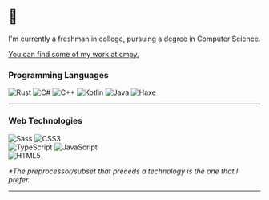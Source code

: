 # 👋

I'm currently a freshman in college, pursuing a degree in Computer Science.

[You can find some of my work at cmpy.](https://github.com/cmpycc)  

### Programming Languages

![Rust](https://img.shields.io/badge/-Rust-000000?&logo=rust)
![C#](https://img.shields.io/badge/-C%23-239120?&logo=csharp)
![C++](https://img.shields.io/badge/-C%2B%2B-00599C?&logo=c%2B%2B)
![Kotlin](https://img.shields.io/badge/-Kotlin-222?&logo=kotlin) ![Java](https://img.shields.io/badge/-Java-007396?&logo=java)
![Haxe](https://img.shields.io/badge/-Haxe-222?&logo=haxe)

---

### Web Technologies

![Sass](https://img.shields.io/badge/-Sass%2FScss-222?&logo=sass) ![CSS3](https://img.shields.io/badge/-CSS-222?&logo=css3)  
![TypeScript](https://img.shields.io/badge/-TypeScript-222?&logo=typescript) ![JavaScript](https://img.shields.io/badge/-JavaScript-222?&logo=javascript)  
![HTML5](https://img.shields.io/badge/-HTML5-222?&logo=html5)

*\*The preprocessor/subset that preceds a technology is the one that I prefer.*

---
